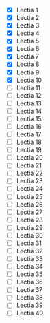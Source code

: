- [x] Lectia 1
- [x] Lectia 2
- [x] Lectia 3
- [x] Lectia 4
- [x] Lectia 5
- [x] Lectia 6
- [x] Lectia 7
- [x] Lectia 8
- [x] Lectia 9
- [x] Lectia 10
- [ ] Lectia 11
- [ ] Lectia 12
- [ ] Lectia 13
- [ ] Lectia 14
- [ ] Lectia 15
- [ ] Lectia 16
- [ ] Lectia 17
- [ ] Lectia 18
- [ ] Lectia 19
- [ ] Lectia 20
- [ ] Lectia 21
- [ ] Lectia 22
- [ ] Lectia 23
- [ ] Lectia 24
- [ ] Lectia 25
- [ ] Lectia 26
- [ ] Lectia 27
- [ ] Lectia 28
- [ ] Lectia 29
- [ ] Lectia 30
- [ ] Lectia 31
- [ ] Lectia 32
- [ ] Lectia 33
- [ ] Lectia 34
- [ ] Lectia 35
- [ ] Lectia 36
- [ ] Lectia 37
- [ ] Lectia 38
- [ ] Lectia 39
- [ ] Lectia 40
